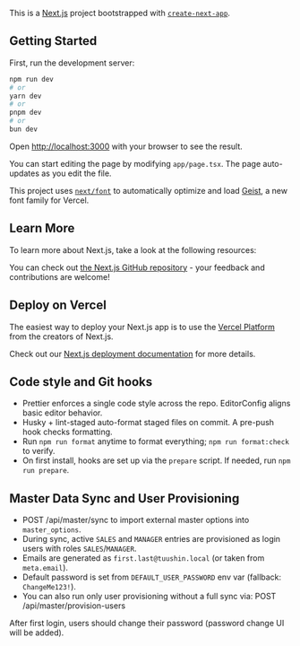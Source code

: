 This is a [Next.js](https://nextjs.org) project bootstrapped with [`create-next-app`](https://nextjs.org/docs/app/api-reference/cli/create-next-app).

## Getting Started

First, run the development server:

```bash
npm run dev
# or
yarn dev
# or
pnpm dev
# or
bun dev
```

Open [http://localhost:3000](http://localhost:3000) with your browser to see the result.

You can start editing the page by modifying `app/page.tsx`. The page auto-updates as you edit the file.

This project uses [`next/font`](https://nextjs.org/docs/app/building-your-application/optimizing/fonts) to automatically optimize and load [Geist](https://vercel.com/font), a new font family for Vercel.

## Learn More

To learn more about Next.js, take a look at the following resources:

You can check out [the Next.js GitHub repository](https://github.com/vercel/next.js) - your feedback and contributions are welcome!

## Deploy on Vercel

The easiest way to deploy your Next.js app is to use the [Vercel Platform](https://vercel.com/new?utm_medium=default-template&filter=next.js&utm_source=create-next-app&utm_campaign=create-next-app-readme) from the creators of Next.js.

Check out our [Next.js deployment documentation](https://nextjs.org/docs/app/building-your-application/deploying) for more details.

## Code style and Git hooks

- Prettier enforces a single code style across the repo. EditorConfig aligns basic editor behavior.
- Husky + lint-staged auto-format staged files on commit. A pre-push hook checks formatting.
- Run `npm run format` anytime to format everything; `npm run format:check` to verify.
- On first install, hooks are set up via the `prepare` script. If needed, run `npm run prepare`.

## Master Data Sync and User Provisioning

- POST /api/master/sync to import external master options into `master_options`.
- During sync, active `SALES` and `MANAGER` entries are provisioned as login users with roles `SALES`/`MANAGER`.
- Emails are generated as `first.last@tuushin.local` (or taken from `meta.email`).
- Default password is set from `DEFAULT_USER_PASSWORD` env var (fallback: `ChangeMe123!`).
- You can also run only user provisioning without a full sync via: POST /api/master/provision-users

After first login, users should change their password (password change UI will be added).

